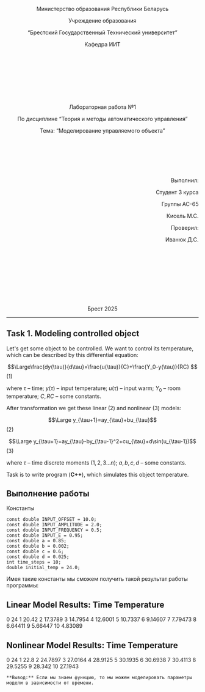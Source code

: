 <p align="center"> Министерство образования Республики Беларусь</p>
<p align="center">Учреждение образования</p>
<p align="center">“Брестский Государственный Технический университет”</p>
<p align="center">Кафедра ИИТ</p>
<br><br><br><br><br><br><br>
<p align="center">Лабораторная работа №1</p>
<p align="center">По дисциплине “Теория и методы автоматического управления”</p>
<p align="center">Тема: “Моделирование управляемого объекта”</p>
<br><br><br><br><br>
<p align="right">Выполнил:</p>
<p align="right">Студент 3 курса</p>
<p align="right">Группы АС-65</p>
<p align="right">Кисель М.С.</p>
<p align="right">Проверил:</p>
<p align="right">Иванюк Д.С.</p>
<br><br><br><br><br><br><br><br>
<p align="center">Брест 2025</p>

---
## Task 1. Modeling controlled object
Let's get some object to be controlled. We want to control its temperature, which can be described by this differential equation:

$$\Large\frac{dy(\tau)}{d\tau}=\frac{u(\tau)}{C}+\frac{Y_0-y(\tau)}{RC} $$ (1)

where $\tau$ – time; $y(\tau)$ – input temperature; $u(\tau)$ – input warm; $Y_0$ – room temperature; $C,RC$ – some constants.

After transformation we get these linear (2) and nonlinear (3) models:

$$\Large y_{\tau+1}=ay_{\tau}+bu_{\tau}$$ (2)

$$\Large y_{\tau+1}=ay_{\tau}-by_{\tau-1}^2+cu_{\tau}+d\sin(u_{\tau-1})$$ (3)

where $\tau$ – time discrete moments ($1,2,3{\dots}n$); $a,b,c,d$ – some constants.

Task is to write program (**С++**), which simulates this object temperature.

## Выполнение работы
Константы  
```
const double INPUT_OFFSET = 10.0;
const double INPUT_AMPLITUDE = 2.0;
const double INPUT_FREQUENCY = 0.5;
const double INPUT_E = 0.95;
const double a = 0.85;
const double b = 0.002;
const double c = 0.6;
const double d = 0.025;
int time_steps = 10;
double initial_temp = 24.0;
```
Имея такие константы мы сможем получить такой результат работы программы:

Linear Model Results:
Time    Temperature
----------------
0       24
1       20.42
2       17.3789
3       14.7954
4       12.6001
5       10.7337
6       9.14607
7       7.79473
8       6.64411
9       5.66447
10      4.83089

Nonlinear Model Results:
Time    Temperature
----------------
0       24
1       22.8
2       24.7897
3       27.0164
4       28.9125
5       30.1935
6       30.6938
7       30.4113
8       29.5255
9       28.342
10      27.1943
```
**Вывод:** Если мы знаем функцию, то мы можем моделировать параметры модели в зависимости от времени.
